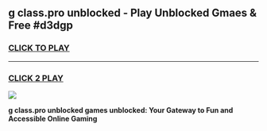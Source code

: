 
## g class.pro unblocked - Play Unblocked Gmaes & Free #d3dgp
<h3>
<a href="https://news.freeplayer.one?title=g_class.pro_unblocked&ref=26F">CLICK TO PLAY</a></h3>
<hr>

<h3>
<a href="https://news.freeplayer.one?title=g_class.pro_unblocked&ref=26F">CLICK 2 PLAY</a>
  
</h3>

<a href="https://news.freeplayer.one?title=g_class.pro_unblocked&ref=26F/"><img src="https://clearcache.store/games.png"></a>


**g class.pro unblocked games unblocked: Your Gateway to Fun and Accessible Online Gaming**
